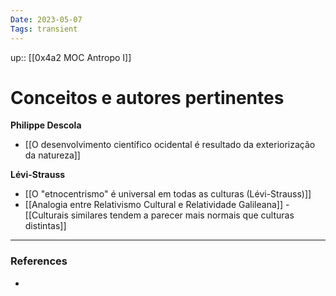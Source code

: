 ```yaml
---
Date: 2023-05-07
Tags: transient
---
```

up:: [[0x4a2 MOC Antropo I]]

# Conceitos e autores pertinentes
**Philippe Descola**
- [[O desenvolvimento científico ocidental é resultado da exteriorização da natureza]]

**Lévi-Strauss**
- [[O "etnocentrismo" é universal em todas as culturas (Lévi-Strauss)]]
- [[Analogia entre Relativismo Cultural e Relatividade Galileana]]
		- [[Culturais similares tendem a parecer mais normais que culturas distintas]]





---
### References
- 